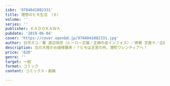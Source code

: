 ```yaml
---
isbn: '9784041082331'
title: 理想のヒモ生活　（６）
volume: ''
series: ''
publisher: ＫＡＤＯＫＡＷＡ
pubdate: '2019-06-04'
cover: 'https://cover.openbd.jp/9784041082331.jpg'
author: 日月ネコ／著 渡辺恒彦（ヒーロー文庫／主婦の友インフォス）／原著 文倉十／企画
description: 北の大陸かお姫様襲来！？ヒモは王宮の外、港町ワレンティアへ！
price: '620'
genre: ''
target: 一般
format: コミック
content: コミックス・劇画

---
```

